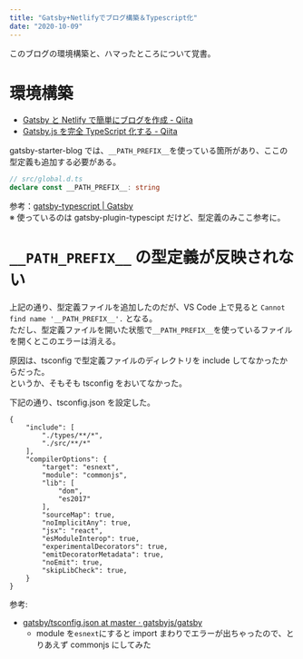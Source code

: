 ```yaml
---
title: "Gatsby+Netlifyでブログ構築＆Typescript化"
date: "2020-10-09"
---
```


このブログの環境構築と、ハマったところについて覚書。

# 環境構築

- [Gatsby と Netlify で簡単にブログを作成 \- Qiita](https://qiita.com/k-penguin-sato/items/7554e5e7e90aa10ae225)
- [Gatsby\.js を完全 TypeScript 化する \- Qiita](https://qiita.com/Takepepe/items/144209f860fbe4d5e9bb)

gatsby-starter-blog では、`__PATH_PREFIX__`を使っている箇所があり、ここの型定義も追加する必要がある。

```typescript
// src/global.d.ts
declare const __PATH_PREFIX__: string
```

参考：[gatsby\-typescript \| Gatsby](https://www.gatsbyjs.com/plugins/gatsby-typescript/)  
※ 使っているのは gatsby-plugin-typescipt だけど、型定義のみここ参考に。

# `__PATH_PREFIX__` の型定義が反映されない

上記の通り、型定義ファイルを追加したのだが、VS Code 上で見ると
`Cannot find name '__PATH_PREFIX__'.` となる。  
ただし、型定義ファイルを開いた状態で`__PATH_PREFIX__`を使っているファイルを開くとこのエラーは消える。

原因は、tsconfig で型定義ファイルのディレクトリを include してなかったからだった。  
というか、そもそも tsconfig をおいてなかった。

下記の通り、tsconfig.json を設定した。

```
{
    "include": [
        "./types/**/*",
        "./src/**/*"
    ],
    "compilerOptions": {
        "target": "esnext",
        "module": "commonjs",
        "lib": [
            "dom",
            "es2017"
        ],
        "sourceMap": true,
        "noImplicitAny": true,
        "jsx": "react",
        "esModuleInterop": true,
        "experimentalDecorators": true,
        "emitDecoratorMetadata": true,
        "noEmit": true,
        "skipLibCheck": true,
    }
}
```

参考:

- [gatsby/tsconfig\.json at master · gatsbyjs/gatsby](https://github.com/gatsbyjs/gatsby/blob/master/examples/using-typescript/tsconfig.json)
  - module を`esnext`にすると import まわりでエラーが出ちゃったので、とりあえず commonjs にしてみた

